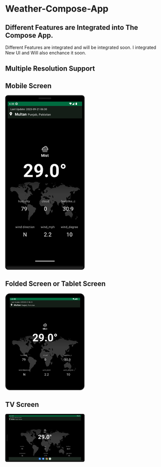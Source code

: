 # Weather-Compose-App

## Different Features are Integrated into The Compose App.
<p>Different Features are integrated and will be integrated soon. I integrated New UI and Will also enchance it soon.</p>

## Multiple Resolution Support
<h2>Mobile Screen</h2>
<img src="https://github.com/KhubaibKhan4/Weather-Compose-App/blob/master/Screenshot_20230921_063845.png" width="50%" heaight="50%"/>

<h2>Folded Screen or Tablet Screen</h2>
<img src="https://github.com/KhubaibKhan4/Weather-Compose-App/blob/master/Screenshot_20230921_063908.png" width="50%" heaight="50%"/>

<h2>TV Screen</h2>
<img src="https://github.com/KhubaibKhan4/Weather-Compose-App/blob/master/Screenshot_20230921_064028.png" width="50%" heaight="50%"/>
